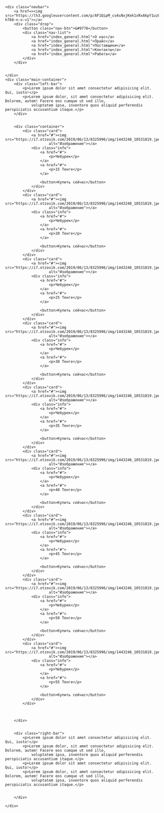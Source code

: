 <!DOCTYPE html>
<html lang="ru">

<head>
    <meta charset="UTF-8">
    <meta http-equiv="X-UA-Compatible" content="IE=edge">
    <meta name="viewport" content="width=device-width, initial-scale=1.0">
    <title>task_2</title>
    <link rel="stylesheet" href="static/styles/style_main_container.css">
    <link rel="stylesheet" href="static/styles/style_general_styles_container.css">
    <link rel="stylesheet" href="static/styles/nav_bar.css">
    </style>
</head>


<body>

    <div class="navbar">
        <a href=><img src="https://lh3.googleusercontent.com/p/AF1QipM_cvAsNxjKek1xRxAkpY1uzOvQ1gigZ5c9kYus=w768-h768-n-o-v1"></a>
        <div class="drop">
            <button class="nav-btn">&#9776</button>
            <div class="nav-list">
                <a href="index_general.html">О нас</a>
                <a href="index_general.html">Прайс</a>
                <a href="index_general.html">Поставщики</a>
                <a href="index_general.html">Контакты</a>
                <a href="index_general.html">Работа</a>
            </div>
        </div>


    </div>
    <div class="main-container">
        <div class="left-bar">
            <p>Lorem ipsum dolor sit amet consectetur adipisicing elit. Qui, iusto!</p>
            <p>Lorem ipsum dolor, sit amet consectetur adipisicing elit. Dolorem, autem! Facere eos cumque ut sed illo,
                voluptatem ipsa, inventore quos aliquid perferendis perspiciatis accusantium itaque.</p>
        </div>


        <div class="container">
            <div class="card">
                <a href="#"><img src="https://i7.otzovik.com/2019/06/13/8325996/img/1443246_10531819.jpeg"
                        alt="Изображение"></a>
                <div class="info">
                    <a href="#">
                        <p>Чебурек</p>
                    </a>
                    <a href="#">
                        <p>15 Тенге</p>
                    </a>

                    <button>Купить сейчас</button>
                </div>
            </div>
            <div class="card">
                <a href="#"><img src="https://i7.otzovik.com/2019/06/13/8325996/img/1443246_10531819.jpeg"
                        alt="Изображение"></a>
                <div class="info">
                    <a href="#">
                        <p>Чебурек</p>
                    </a>
                    <a href="#">
                        <p>20 Тенге</p>
                    </a>

                    <button>Купить сейчас</button>
                </div>
            </div>
            <div class="card">
                <a href="#"><img src="https://i7.otzovik.com/2019/06/13/8325996/img/1443246_10531819.jpeg"
                        alt="Изображение"></a>
                <div class="info">
                    <a href="#">
                        <p>Чебурек</p>
                    </a>
                    <a href="#">
                        <p>25 Тенге</p>
                    </a>

                    <button>Купить сейчас</button>
                </div>
            </div>
            <div class="card">
                <a href="#"><img src="https://i7.otzovik.com/2019/06/13/8325996/img/1443246_10531819.jpeg"
                        alt="Изображение"></a>
                <div class="info">
                    <a href="#">
                        <p>Чебурек</p>
                    </a>
                    <a href="#">
                        <p>30 Тенге</p>
                    </a>

                    <button>Купить сейчас</button>
                </div>
            </div>
            <div class="card">
                <a href="#"><img src="https://i7.otzovik.com/2019/06/13/8325996/img/1443246_10531819.jpeg"
                        alt="Изображение"></a>
                <div class="info">
                    <a href="#">
                        <p>Чебурек</p>
                    </a>
                    <a href="#">
                        <p>35 Тенге</p>
                    </a>

                    <button>Купить сейчас</button>
                </div>
            </div>
            <div class="card">
                <a href="#"><img src="https://i7.otzovik.com/2019/06/13/8325996/img/1443246_10531819.jpeg"
                        alt="Изображение"></a>
                <div class="info">
                    <a href="#">
                        <p>Чебурек</p>
                    </a>
                    <a href="#">
                        <p>40 Тенге</p>
                    </a>

                    <button>Купить сейчас</button>
                </div>
            </div>
            <div class="card">
                <a href="#"><img src="https://i7.otzovik.com/2019/06/13/8325996/img/1443246_10531819.jpeg"
                        alt="Изображение"></a>
                <div class="info">
                    <a href="#">
                        <p>Чебурек</p>
                    </a>
                    <a href="#">
                        <p>45 Тенге</p>
                    </a>

                    <button>Купить сейчас</button>
                </div>
            </div>
            <div class="card">
                <a href="#"><img src="https://i7.otzovik.com/2019/06/13/8325996/img/1443246_10531819.jpeg"
                        alt="Изображение"></a>
                <div class="info">
                    <a href="#">
                        <p>Чебурек</p>
                    </a>
                    <a href="#">
                        <p>50 Тенге</p>
                    </a>

                    <button>Купить сейчас</button>
                </div>
            </div>
            <div class="card">
                <a href="#"><img src="https://i7.otzovik.com/2019/06/13/8325996/img/1443246_10531819.jpeg"
                        alt="Изображение"></a>
                <div class="info">
                    <a href="#">
                        <p>Чебурек</p>
                    </a>
                    <a href="#">
                        <p>55 Тенге</p>
                    </a>

                    <button>Купить сейчас</button>
                </div>
            </div>



        </div>


        <div class="right-bar">
            <p>Lorem ipsum dolor sit amet consectetur adipisicing elit. Qui, iusto!</p>
            <p>Lorem ipsum dolor, sit amet consectetur adipisicing elit. Dolorem, autem! Facere eos cumque ut sed illo,
                voluptatem ipsa, inventore quos aliquid perferendis perspiciatis accusantium itaque.</p>
            <p>Lorem ipsum dolor sit amet consectetur adipisicing elit. Qui, iusto!</p>
            <p>Lorem ipsum dolor, sit amet consectetur adipisicing elit. Dolorem, autem! Facere eos cumque ut sed illo,
                voluptatem ipsa, inventore quos aliquid perferendis perspiciatis accusantium itaque.</p>


        </div>

    </div>
</body>

</html>